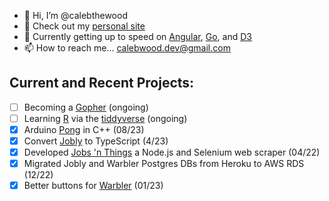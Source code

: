 - 👋 Hi, I’m @calebthewood
- 👀 Check out my [personal site](https://www.calebwood.dev/)
- 🥞 Currently getting up to speed on [Angular](https://angular.dev/), [Go](https://go.dev/), and [D3](https://www.newline.co/courses/fullstack-d3-masterclass)
- 📫 How to reach me... calebwood.dev@gmail.com

## Current and Recent Projects:
- [ ] Becoming a [Gopher](https://github.com/calebthewood/going) (ongoing)
- [ ] Learning [R](https://www.r-project.org/) via the [tiddyverse](https://www.tidyverse.org/) (ongoing)
- [x] Arduino [Pong](https://github.com/calebthewood/Arduino/tree/main/pong) in C++ (08/23)
- [x] Convert [Jobly](https://github.com/calebthewood/jobly-frontend) to TypeScript (4/23)
- [x] Developed [Jobs 'n Things](https://github.com/calebthewood/jobs-n-things) a Node.js and Selenium web scraper (04/22)
- [x] Migrated Jobly and Warbler Postgres DBs from Heroku to AWS RDS (12/22)
- [x] Better buttons for [Warbler](https://github.com/calebthewood/flask-warbler) (01/23)

<!---
calebthewood/calebthewood is a ✨ special ✨ repository because its `README.md` (this file) appears on your GitHub profile.
You can click the Preview link to take a look at your changes.
--->
